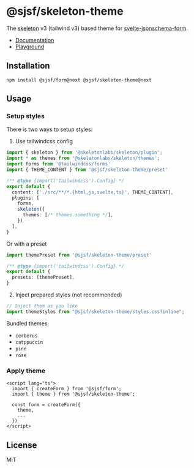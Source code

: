 # @sjsf/skeleton-theme

The [skeleton](https://github.com/skeletonlabs/skeleton) v3 (tailwind v3) based theme for [svelte-jsonschema-form](https://github.com/x0k/svelte-jsonschema-form).

- [Documentation](https://x0k.github.io/svelte-jsonschema-form/themes/skeleton/)
- [Playground](https://x0k.github.io/svelte-jsonschema-form/playground2/)

## Installation

```shell
npm install @sjsf/form@next @sjsf/skeleton-theme@next
```

## Usage

### Setup styles

There is two ways to setup styles:

1. Use tailwindcss config

```typescript
import { skeleton } from '@skeletonlabs/skeleton/plugin';
import * as themes from '@skeletonlabs/skeleton/themes';
import forms from '@tailwindcss/forms'
import { THEME_CONTENT } from '@sjsf/skeleton-theme/preset'

/** @type {import('tailwindcss').Config} */
export default {
  content: ['./src/**/*.{html,js,svelte,ts}', THEME_CONTENT],
  plugins: [
    forms,
    skeleton({
      themes: [/* themes.something */],
    })
  ],
}
```

Or with a preset

```typescript
import themePreset from '@sjsf/skeleton-theme/preset'

/** @type {import('tailwindcss').Config} */
export default {
  presets: [themePreset],
}
```

2. Inject prepared styles (not recommended)

```typescript
// Inject them as you like
import themeStyles from "@sjsf/skeleton-theme/styles.css?inline";
```

Bundled themes:

- `cerberus`
- `catppuccin`
- `pine`
- `rose`

### Apply theme

```svelte
<script lang="ts">
  import { createForm } from '@sjsf/form';
  import { theme } from '@sjsf/skeleton-theme';

  const form = createForm({
    theme,
    ...
  })
</script>
```

## License

MIT

